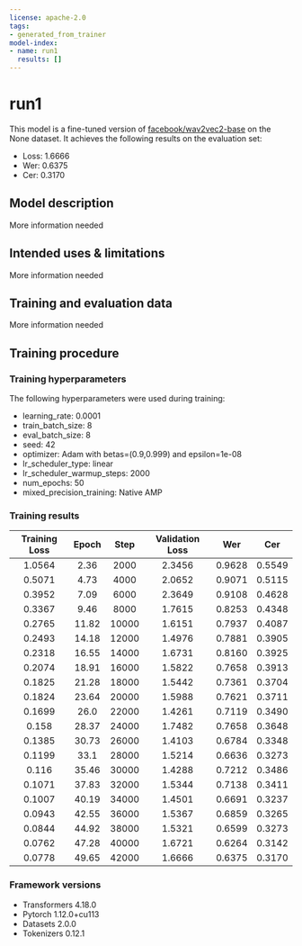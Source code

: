 ```yaml
---
license: apache-2.0
tags:
- generated_from_trainer
model-index:
- name: run1
  results: []
---
```


<!-- This model card has been generated automatically according to the information the Trainer had access to. You
should probably proofread and complete it, then remove this comment. -->

# run1

This model is a fine-tuned version of [facebook/wav2vec2-base](https://huggingface.co/facebook/wav2vec2-base) on the None dataset.
It achieves the following results on the evaluation set:
- Loss: 1.6666
- Wer: 0.6375
- Cer: 0.3170

## Model description

More information needed

## Intended uses & limitations

More information needed

## Training and evaluation data

More information needed

## Training procedure

### Training hyperparameters

The following hyperparameters were used during training:
- learning_rate: 0.0001
- train_batch_size: 8
- eval_batch_size: 8
- seed: 42
- optimizer: Adam with betas=(0.9,0.999) and epsilon=1e-08
- lr_scheduler_type: linear
- lr_scheduler_warmup_steps: 2000
- num_epochs: 50
- mixed_precision_training: Native AMP

### Training results

| Training Loss | Epoch | Step  | Validation Loss | Wer    | Cer    |
|:-------------:|:-----:|:-----:|:---------------:|:------:|:------:|
| 1.0564        | 2.36  | 2000  | 2.3456          | 0.9628 | 0.5549 |
| 0.5071        | 4.73  | 4000  | 2.0652          | 0.9071 | 0.5115 |
| 0.3952        | 7.09  | 6000  | 2.3649          | 0.9108 | 0.4628 |
| 0.3367        | 9.46  | 8000  | 1.7615          | 0.8253 | 0.4348 |
| 0.2765        | 11.82 | 10000 | 1.6151          | 0.7937 | 0.4087 |
| 0.2493        | 14.18 | 12000 | 1.4976          | 0.7881 | 0.3905 |
| 0.2318        | 16.55 | 14000 | 1.6731          | 0.8160 | 0.3925 |
| 0.2074        | 18.91 | 16000 | 1.5822          | 0.7658 | 0.3913 |
| 0.1825        | 21.28 | 18000 | 1.5442          | 0.7361 | 0.3704 |
| 0.1824        | 23.64 | 20000 | 1.5988          | 0.7621 | 0.3711 |
| 0.1699        | 26.0  | 22000 | 1.4261          | 0.7119 | 0.3490 |
| 0.158         | 28.37 | 24000 | 1.7482          | 0.7658 | 0.3648 |
| 0.1385        | 30.73 | 26000 | 1.4103          | 0.6784 | 0.3348 |
| 0.1199        | 33.1  | 28000 | 1.5214          | 0.6636 | 0.3273 |
| 0.116         | 35.46 | 30000 | 1.4288          | 0.7212 | 0.3486 |
| 0.1071        | 37.83 | 32000 | 1.5344          | 0.7138 | 0.3411 |
| 0.1007        | 40.19 | 34000 | 1.4501          | 0.6691 | 0.3237 |
| 0.0943        | 42.55 | 36000 | 1.5367          | 0.6859 | 0.3265 |
| 0.0844        | 44.92 | 38000 | 1.5321          | 0.6599 | 0.3273 |
| 0.0762        | 47.28 | 40000 | 1.6721          | 0.6264 | 0.3142 |
| 0.0778        | 49.65 | 42000 | 1.6666          | 0.6375 | 0.3170 |


### Framework versions

- Transformers 4.18.0
- Pytorch 1.12.0+cu113
- Datasets 2.0.0
- Tokenizers 0.12.1
